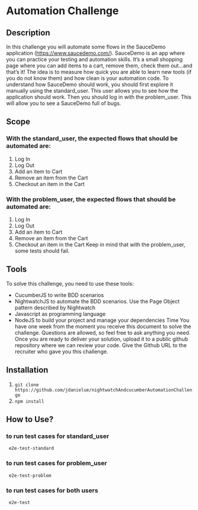 # Automation Challenge

## Description
In this challenge you will automate some flows in the SauceDemo application
(https://www.saucedemo.com/). SauceDemo is an app where you can practice your testing and
automation skills. It’s a small shopping page where you can add items to a cart, remove them,
check them out…and that’s it! The idea is to measure how quick you are able to learn new tools
(if you do not know them) and how clean is your automation code. To understand how
SauceDemo should work, you should first explore it manually using the standard_user. This
user allows you to see how the application should work. Then you should log in with the
problem_user. This will allow you to see a SauceDemo full of bugs.
## Scope
### With the standard_user, the expected flows that should be automated are:
1. Log In
2. Log Out
3. Add an item to Cart
4. Remove an item from the Cart
5. Checkout an item in the Cart
### With the problem_user, the expected flows that should be automated are:
1. Log In
2. Log Out
3. Add an item to Cart
4. Remove an item from the Cart
5. Checkout an item in the Cart
Keep in mind that with the problem_user, some tests should fail.
## Tools
To solve this challenge, you need to use these tools:
- CucumberJS to write BDD scenarios
- NightwatchJS to automate the BDD scenarios. Use the Page Object pattern described
by Nightwatch
- Javascript as programming language
- NodeJS to build your project and manage your dependencies
Time
You have one week from the moment you receive this document to solve the challenge.
Questions are allowed, so feel free to ask anything you need. Once you are ready to deliver
your solution, upload it to a public github repository where we can review your code. Give the
Github URL to the recruiter who gave you this challenge.

## Installation

1. ``` git clone https://github.com/jdanielue/nightwatchAndcucumberAutomationChallenge ```
2. ``` npm install ```

##  How to Use?

### to run test cases for standard_user

``` e2e-test-standard```

### to run test cases for problem_user

``` e2e-test-problem```

### to run test cases for both users

``` e2e-test```